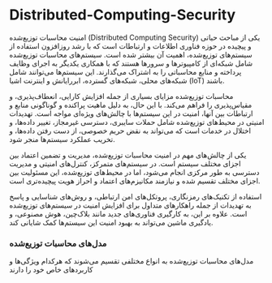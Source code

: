 # Distributed-Computing-Security

امنیت محاسبات توزیع‌شده (Distributed Computing Security) یکی از مباحث حیاتی و پیچیده در حوزه فناوری اطلاعات و ارتباطات است که با رشد روزافزون استفاده از سیستم‌های توزیع‌شده، اهمیت آن بیشتر شده است. سیستم‌های محاسبات توزیع‌شده شامل شبکه‌ای از کامپیوترها و سرورها هستند که با همکاری یکدیگر به اجرای وظایف پرداخته و منابع محاسباتی را به اشتراک می‌گذارند. این سیستم‌ها می‌توانند شامل شبکه‌های محلی، شبکه‌های گسترده، ابررایانش و اینترنت اشیا (IoT) باشند.

محاسبات توزیع‌شده مزایای بسیاری از جمله افزایش کارایی، انعطاف‌پذیری، و مقیاس‌پذیری را فراهم می‌کند. با این حال، به دلیل ماهیت پراکنده و گوناگونی منابع و ارتباطات بین آنها، امنیت در این سیستم‌ها با چالش‌های ویژه‌ای مواجه است. تهدیدات امنیتی در محیط‌های توزیع‌شده شامل حملات سایبری، دسترسی غیرمجاز، تغییر داده‌ها، و اختلال در خدمات است که می‌تواند به نقض حریم خصوصی، از دست رفتن داده‌ها، و تخریب عملکرد سیستم‌ها منجر شود.

یکی از چالش‌های مهم در امنیت محاسبات توزیع‌شده، مدیریت و تضمین اعتماد بین اجزای مختلف سیستم است. در سیستم‌های متمرکز، کنترل‌های امنیتی و مدیریت دسترسی به طور مرکزی انجام می‌شود، اما در محیط‌های توزیع‌شده، این مسئولیت بین اجزای مختلف تقسیم شده و نیازمند مکانیزم‌های اعتماد و احراز هویت پیچیده‌تری است.

استفاده از تکنیک‌های رمزنگاری، پروتکل‌های امن ارتباطی، و روش‌های شناسایی و پاسخ به تهدیدات از جمله راهکارهای متداول برای افزایش امنیت در سیستم‌های توزیع‌شده است. علاوه بر این، به کارگیری فناوری‌های جدید مانند بلاک‌چین، هوش مصنوعی، و یادگیری ماشین می‌تواند به بهبود امنیت این سیستم‌ها کمک شایانی کند.

### مدل‌های محاسبات توزیع‌شده

مدل‌های محاسبات توزیع‌شده به انواع مختلفی تقسیم می‌شوند که هرکدام ویژگی‌ها و کاربردهای خاص خود را دارند
